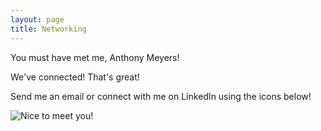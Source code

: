 ```yaml
---
layout: page
title: Networking
---
```


You must have met me, Anthony Meyers! 

We've connected! That's great!

Send me an email or connect with me on LinkedIn using the icons below!

![Nice to meet you!](https://cdn.dribbble.com/users/972737/screenshots/9561289/media/54f8e9b69891946015bdff1e1b61a5b7.png?compress=1&resize=1000x750&vertical=center)